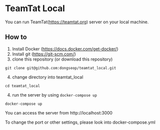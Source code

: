 # TeamTat Local

You can run TeamTat(https://teamtat.org) server on your local machine.

## How to

1. Install Docker (https://docs.docker.com/get-docker/)
2. Install git (https://git-scm.com/)
3. clone this repository (or download this repository)
  ```
  git clone git@github.com:dongseop/teamtat_local.git
  ```
4. change directory into teamtat_local
  ```
  cd teamtat_local
  ```
4. run the server by using `docker-compose up`
  ```
  docker-compose up
  ```


You can access the server from http://localhost:3000

To change the port or other settings, please look into docker-compose.yml



